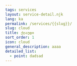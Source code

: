 ```yaml
---
tags: services
layout: service-detail.njk
lang: ka
permalink: /services/{{slug}}/
slug: cloud
title: ქლაუდი
sort_order: 1
icon: cloud
general_description: aaaa
detailed_list:
  - point: dadsad
---
```

